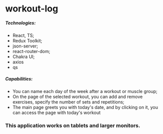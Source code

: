 # workout-log

##### Technologies:

- React, TS;
- Redux Toolkit;
- json-server;
- react-router-dom;
- Chakra UI;
- axios
- qs

##### Capabilities:

- You can name each day of the week after a workout or muscle group;
- On the page of the selected workout, you can add and remove exercises, specify the number of sets and repetitions;
- The main page greets you with today's date, and by clicking on it, you can access the page with today's workout

### This application works on tablets and larger monitors.
